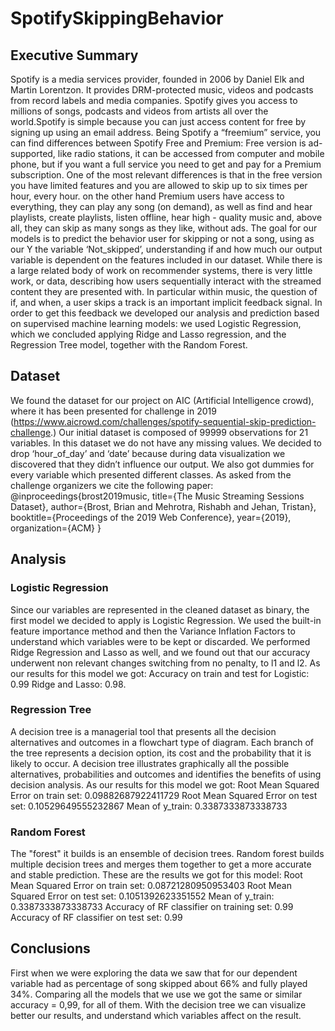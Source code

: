 # SpotifySkippingBehavior

## Executive Summary

Spotify is a media services provider, founded in 2006 by Daniel Elk and Martin Lorentzon. It provides DRM-protected music, videos and podcasts from record labels and media companies. Spotify gives you access to millions of songs, podcasts and videos from artists all over the world.Spotify is simple because you can just access content for free by signing up using an email address. 
Being Spotify a “freemium” service, you can find differences between Spotify Free and Premium: Free version is ad-supported, like radio stations, it can be accessed from computer and mobile phone, but if you want a full service you need to get and pay for a Premium subscription. One of the most relevant differences is that in the free version you have limited features and you are allowed to skip up to six times per hour, every hour. on the other hand Premium users have access to everything, they can play any song  (on demand), as well as find and hear playlists, create playlists, listen offline, hear high - quality music and, above all, they can skip as many songs as they like, without ads.
The goal for our models is to predict the behavior user for skipping or not a song, using as our Y the variable ‘Not_skipped’, understanding if and how much our output variable is dependent on the features included in our dataset. While there is a large related body of work on recommender systems, there is very little work, or data, describing how users sequentially interact with the streamed content they are presented with. In particular within music, the question of if, and when, a user skips a track is an important implicit feedback signal. In order to get this feedback we developed our analysis and prediction based on supervised machine learning models: we used Logistic Regression, which we concluded applying Ridge and Lasso regression, and the Regression Tree model, together with the Random Forest. 


## Dataset

We found the dataset for our project on AIC (Artificial Intelligence crowd), where it has been presented for challenge in 2019 (https://www.aicrowd.com/challenges/spotify-sequential-skip-prediction-challenge.) Our initial dataset is composed of 99999 observations for 21 variables. In this dataset we do not have any missing values. We decided to drop ‘hour_of_day’ and ‘date’ because during data visualization we discovered that they didn’t influence our output. We also got dummies for every variable which presented different classes. As asked from the challenge organizers we cite the following paper: @inproceedings{brost2019music, title={The Music Streaming Sessions Dataset}, author={Brost, Brian and Mehrotra, Rishabh and Jehan, Tristan}, booktitle={Proceedings of the 2019 Web Conference}, year={2019}, organization={ACM} }


## Analysis

### Logistic Regression
Since our variables are represented in the cleaned dataset as binary, the first model we decided to apply is Logistic Regression. We used the built-in feature importance method and then the Variance Inflation Factors to understand which variables were to be kept or discarded. We performed Ridge Regression and Lasso as well, and we found out that our accuracy underwent non relevant changes switching from no penalty, to l1 and l2. As our results for this model we got: Accuracy on train and test for Logistic: 0.99  Ridge and Lasso:  0.98.

### Regression Tree
A decision tree is a managerial tool that presents all the decision alternatives and outcomes in a flowchart type of diagram. Each branch of the tree represents a decision option, its cost and the probability that it is likely to occur. A decision tree illustrates graphically all the possible alternatives, probabilities and outcomes and identifies the benefits of using decision analysis. As our results for this model we got:
Root Mean Squared Error on train set: 0.09882687922411729
Root Mean Squared Error on test set: 0.10529649555232867
Mean of y_train: 0.3387333873338733

### Random Forest
The "forest" it builds is an ensemble of decision trees. Random forest builds multiple decision trees and merges them together to get a more accurate and stable prediction. These are the results we got for this model:
Root Mean Squared Error on train set: 0.08721280950953403
Root Mean Squared Error on test set: 0.1051392623351552
Mean of y_train: 0.3387333873338733
Accuracy of RF classifier on training set: 0.99
Accuracy of RF classifier on test set: 0.99


## Conclusions
First when we were exploring the data we saw that for our dependent variable had as percentage of song skipped about 66% and fully played 34%.  Comparing all the models that we use we got the same or similar accuracy = 0,99, for all of them. With the decision tree we can visualize better our results, and understand which variables affect on the result.

